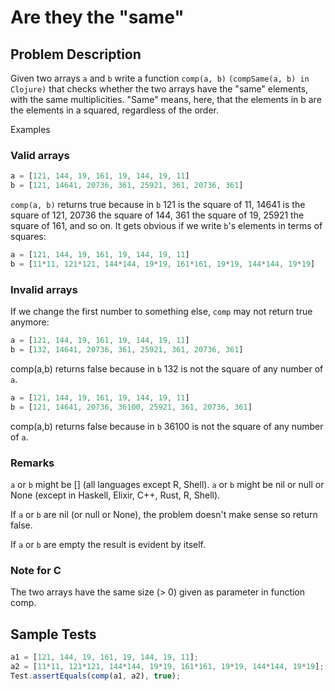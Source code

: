 # Are they the "same"

## Problem Description

Given two arrays `a` and `b` write a function `comp(a, b)` `(compSame(a, b) in Clojure)` that checks whether the two arrays have the "same" elements, with the same multiplicities. "Same" means, here, that the elements in b are the elements in a squared, regardless of the order.

Examples

### Valid arrays

```JavaScript
a = [121, 144, 19, 161, 19, 144, 19, 11]
b = [121, 14641, 20736, 361, 25921, 361, 20736, 361]
```

`comp(a, b)` returns true because in `b` 121 is the square of 11, 14641 is the square of 121, 20736 the square of 144, 361 the square of 19, 25921 the square of 161, and so on. It gets obvious if we write `b`'s elements in terms of squares:

```JavaScript
a = [121, 144, 19, 161, 19, 144, 19, 11]
b = [11*11, 121*121, 144*144, 19*19, 161*161, 19*19, 144*144, 19*19]
```

### Invalid arrays

If we change the first number to something else, `comp` may not return true anymore:

```JavaScript
a = [121, 144, 19, 161, 19, 144, 19, 11]
b = [132, 14641, 20736, 361, 25921, 361, 20736, 361]
```

comp(a,b) returns false because in `b` 132 is not the square of any number of `a`.

```JavaScript
a = [121, 144, 19, 161, 19, 144, 19, 11]
b = [121, 14641, 20736, 36100, 25921, 361, 20736, 361]
```

comp(a,b) returns false because in `b` 36100 is not the square of any number of `a`.

### Remarks

`a` or `b` might be [] (all languages except R, Shell). `a` or `b` might be nil or null or None (except in Haskell, Elixir, C++, Rust, R, Shell).

If `a` or `b` are nil (or null or None), the problem doesn't make sense so return false.

If `a` or `b` are empty the result is evident by itself.

### Note for C

The two arrays have the same size (> 0) given as parameter in function comp.

## Sample Tests

```JavaScript
a1 = [121, 144, 19, 161, 19, 144, 19, 11];
a2 = [11*11, 121*121, 144*144, 19*19, 161*161, 19*19, 144*144, 19*19];
Test.assertEquals(comp(a1, a2), true);
```
